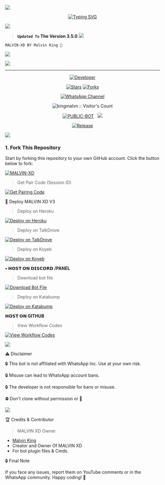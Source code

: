 <a><img src='https://i.imgur.com/LyHic3i.gif'/>

<p align="center"> 
  <p align="center">
  <a href="https://git.io/typing-svg"><img src="https://readme-typing-svg.demolab.com?font=Bungee+Shade&size=25&pause=1000&background=FF000000&width=435&lines=THIS+IS+MALVIN+XD+V3 ❤️+;MALVIN-+XD-+V3 🎉;CREATED+BY+MALVIN-KING 🤴" alt="Typing SVG" /></a>
  </p>
  
<a><img src='https://i.imgur.com/LyHic3i.gif'/>

> **`Updated To` The Version 3.5.0**
<a><img src='https://i.imgur.com/LyHic3i.gif'/>

```
MALVIN-XD BY Malvin King 🩵
```

 <a><img src='https://i.imgur.com/LyHic3i.gif'/>

<a><img src='https://files.catbox.moe/2prjby.jpg'/></a>

---

<p align="center">
  <a href="https://github.com/kingmalvn"><img title="Developer" src="https://img.shields.io/badge/Author-Malvin%20King-FF7604.svg?style=big-square&logo=github" /></a>
</p>

<p align="center">
<a href="https://github.com/kingmalvn/MALVIN-XD/stargazers/"><img title="Stars" src="https://img.shields.io/github/stars/kingmalvn/MALVIN-XD?color=blue&style=flat-square"></a>
<a href="https://github.com/kingmalvn/MALVIN-XD/network/members"><img title="Forks" src="https://img.shields.io/github/forks/kingmalvn/MALVIN-XD?color=blue&style=flat-square"></a>
<div align="center">
  
[![WhatsApp Channel](https://img.shields.io/badge/Join-WhatsApp%20Channel-FF00F8?style=big-square&logo=whatsapp)](https://whatsapp.com/channel/0029Vac8SosLY6d7CAFndv3Z)
</div>

 <p align="center"><img src="https://profile-counter.glitch.me/{MALVIN-XD}/count.svg" alt="kingmalvn :: Visitor's Count" old_src="https://profile-counter.glitch.me/{kingmalvn}/count.svg" /></p>


<p align="center">
<a href="https://github.com/kingmalvn/MALVIN-XD"><img title="PUBLIC-BOT" src="https://img.shields.io/static/v1?label=Language&message=English&style=square&color=darkblue"></a> &nbsp;
  <img src="https://komarev.com/ghpvc/?username=MALVIN-XD&label=VIEWS&style=square&color=blue" />
</p>
</p> 

<p align="center">
  <a href="https://github.com/kingmalvn/MALVIN-XD"><img title="Release" src="https://img.shields.io/badge/Release-beta%20v3.5.0-cyan.svg?style=for-the-badge&logo=appveyor" /></a>
</p>
 <a><img src='https://i.imgur.com/LyHic3i.gif'/>

### 1. Fork This Repository

Start by forking this repository to your own GitHub account. Click the button below to fork:

  <a href="https://github.com/kingmalvn/MALVIN-XD/fork"><img title="MALVIN-XD" src="https://img.shields.io/badge/FORK-MALVIN XD-h?color=green&style=for-the-badge&logo=stackshare"></a>

> Get Pair Code (Session ID)



<p align="left">  
<a href='https://malvin-pair-code-xzcb.onrender.com/' target="_blank"><img alt='Get Pairing Code' src='https://img.shields.io/badge/Get%20Pairing%20Code-B700FB?style=for-the-badge&logo=codefactor&logoColor=white'/></a>  
</p>  


🚀 Deploy MALVIN XD V3

> Deploy on Heroku



<p align="left">  
<a href='https://dashboard.heroku.com/new?template=https://github.com/kingmalvn/MALVIN-XD1/tree/main' target="_blank"><img alt='Deploy on Heroku' src='https://img.shields.io/badge/Deploy%20on-Heroku-FF004D?style=for-the-badge&logo=heroku&logoColor=white'/></a>  
</p>

> Deploy on TalkDrove



<p align="left">  
<a href='https://host.talkdrove.com/dashboard/select-bot/prepare-deployment?botId=17' target="_blank"><img alt='Deploy on TalkDrove' src='https://img.shields.io/badge/Deploy%20on-TaikDrove-6971FF?style=for-the-badge&logo=google-cloud&logoColor=white'/></a>  
</p>

> Deploy on Koyeb



<p align="left">  
<a href='https://app.koyeb.com/services/deploy?type=git&repository=kingmalvn/MALVIN-XD1&ports=3000' target="_blank"><img alt='Deploy on Koyeb' src='https://img.shields.io/badge/Deploy%20on-Koyeb-FF009D?style=for-the-badge&logo=koyeb&logoColor=white'/></a>  
</p>

**• 𝗛𝗢𝗦𝗧 𝗢𝗡 𝗗𝗜𝗦𝗖𝗢𝗥𝗗 /PANEL**

> Download bot file



<p align="left">  
<a href='https://github.com/kingmalvn/MALVIN-XD1/archive/refs/heads/main.zip' target="_blank"><img alt='Download Bot File'                                  src='https://img.shields.io/badge/Download%20Bot-file-FF009D?style=for-the-badge&logo=github&logoColor=white'/></a>  
</p>

> Deploy on Katabump 



<p align="left">  
<a href='https://dashboard.katabump.com/auth/login#203630' target="_blank"><img alt='Deploy on Katabump' src='https://img.shields.io/badge/Deploy%20on-Katabump-FF009D?style=for-the-badge&logo=katabump&logoColor=white'/></a>  
</p>

 **𝗛𝗢𝗦𝗧 𝗢𝗡 GITHUB**
 
> View Workflow Codes


<p align="left">  
<a href="https://whatsapp.com/channel/0029Vac8SosLY6d7CAFndv3Z" target="_blank"><img alt='View Workflow Codes' src='https://img.shields.io/badge/View-Workflow%20Codes-FF0076?style=for-the-badge&logo=githubactions&logoColor=white'/></a>  
</p>  
 <a><img src='https://i.imgur.com/LyHic3i.gif'/>


  
⚠️ Disclaimer

🔒 This bot is not affiliated with WhatsApp Inc. Use at your own risk.

🔒 Misuse can lead to WhatsApp account bans.

🔒 The developer is not responsible for bans or misuse.

⛔️ Don't clone without permission or 👾

 <a><img src='https://i.imgur.com/LyHic3i.gif'/>

🏆 Credits & Contributor
> MALVIN XD Owner 
- [Malvin King](https://github.com/kingmalvn)
- Creator and Owner Of MALVIN XD
- For bot plugin files & Cmds.
  



🔒 Final Note

If you face any issues, report them on YouTube comments or in the WhatsApp community.
Happy coding! 🚀 
